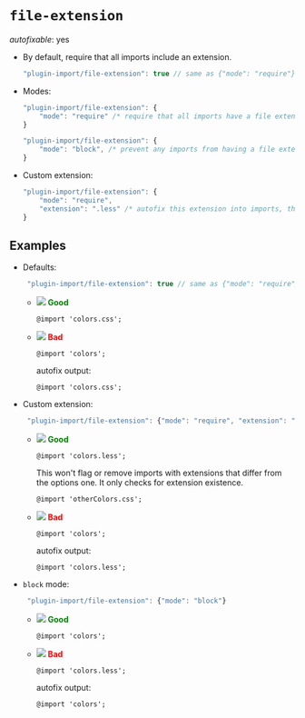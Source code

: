 # `file-extension`

_autofixable_: yes

-   By default, require that all imports include an extension.

    ```javascript
    "plugin-import/file-extension": true // same as {"mode": "require"}
    ```

-   Modes:

    ```javascript
    "plugin-import/file-extension": {
        "mode": "require" /* require that all imports have a file extension */
    }
    ```

    ```javascript
    "plugin-import/file-extension": {
        "mode": "block", /* prevent any imports from having a file extension */
    }
    ```

-   Custom extension:

    ```javascript
    "plugin-import/file-extension": {
        "mode": "require",
        "extension": ".less" /* autofix this extension into imports, the default is .css */
    }
    ```

## Examples

-   Defaults:

    ```javascript
     "plugin-import/file-extension": true // same as {"mode": "require"}
    ```

    -   ![](https://placehold.it/15/008000/008000?text=+) **<span style="color: green;">Good</span>**

        ```less
        @import 'colors.css';
        ```

    -   ![](https://placehold.it/15/FF0000/FF0000?text=+) **<span style="color: red;">Bad</span>**

        ```less
        @import 'colors';
        ```

        autofix output:

        ```less
        @import 'colors.css';
        ```

-   Custom extension:

    ```javascript
     "plugin-import/file-extension": {"mode": "require", "extension": ".less"}
    ```

    -   ![](https://placehold.it/15/008000/008000?text=+) **<span style="color: green;">Good</span>**

        ```less
        @import 'colors.less';
        ```

        This won't flag or remove imports with extensions that differ from the options one. It only checks for extension existence.

        ```less
        @import 'otherColors.css';
        ```

    -   ![](https://placehold.it/15/FF0000/FF0000?text=+) **<span style="color: red;">Bad</span>**

        ```less
        @import 'colors';
        ```

        autofix output:

        ```less
        @import 'colors.less';
        ```

-   `block` mode:

    ```javascript
     "plugin-import/file-extension": {"mode": "block"}
    ```

    -   ![](https://placehold.it/15/008000/008000?text=+) **<span style="color: green;">Good</span>**

        ```less
        @import 'colors';
        ```

    -   ![](https://placehold.it/15/FF0000/FF0000?text=+) **<span style="color: red;">Bad</span>**

        ```less
        @import 'colors.less';
        ```

        autofix output:

        ```less
        @import 'colors';
        ```
